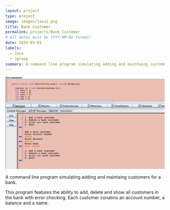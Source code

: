 ```yaml
---
layout: project
type: project
image: images/java1.png
title: Bank Customer
permalink: projects/Bank Customer
# All dates must be YYYY-MM-DD format!
date: 2020-03-01
labels:
  - Java
  - Jgrasp
summary: A command line program simulating adding and maintaing customers for a bank.
---
```


<img class="ui medium right floated rounded image" src="../images/java.png">

A command line program simulating adding and maintaing customers for a bank. 

This program features the ability to add, delete and show all customers in the bank with error checking. Each customer conatins an account number, a balance and a name. 
